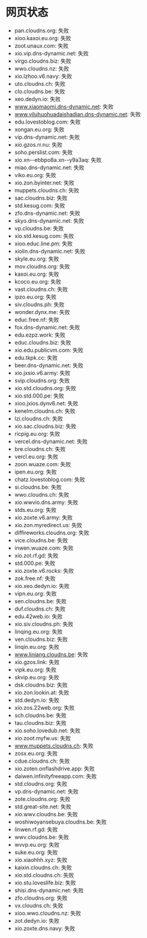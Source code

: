 # 网页状态
- pan.cloudns.org: 失败
- xioo.kaxoi.eu.org: 失败
- zoot.unaux.com: 失败
- xio.vip.dns-dynamic.net: 失败
- virgo.cloudns.biz: 失败
- wwo.cloudns.nz: 失败
- xio.lzhoo.v6.navy: 失败
- uto.cloudns.ch: 失败
- clo.cloudns.be: 失败
- xeo.dedyn.io: 失败
- www.xiaomaomi.dns-dynamic.net: 失败
- www.yiluhuohuadaishadian.dns-dynamic.net: 失败
- edu.lovestoblog.com: 失败
- xongan.eu.org: 失败
- vip.dns-dynamic.net: 失败
- xio.gzos.rr.nu: 失败
- soho.perslist.com: 失败
- xio.xn--ebbpo8a.xn--y9a3aq: 失败
- miao.dns-dynamic.net: 失败
- viko.eu.org: 失败
- xio.zon.byinter.net: 失败
- muppets.cloudns.ch: 失败
- sac.cloudns.biz: 失败
- std.kesug.com: 失败
- zfo.dns-dynamic.net: 失败
- skyo.dns-dynamic.net: 失败
- vp.cloudns.be: 失败
- xio.std.kesug.com: 失败
- xioo.educ.line.pm: 失败
- xiolin.dns-dynamic.net: 失败
- skyle.eu.org: 失败
- mov.cloudns.org: 失败
- kaxoi.eu.org: 失败
- kcoco.eu.org: 失败
- vast.cloudns.ch: 失败
- ipzo.eu.org: 失败
- siv.cloudns.ph: 失败
- wonder.dynx.me: 失败
- educ.free.nf: 失败
- fox.dns-dynamic.net: 失败
- edu.ezpz.work: 失败
- educ.cloudns.biz: 失败
- xio.edu.publicvm.com: 失败
- edu.tkpk.cc: 失败
- beer.dns-dynamic.net: 失败
- xio.jxsio.v6.army: 失败
- svip.cloudns.org: 失败
- xio.std.cloudns.org: 失败
- xio.std.000.pe: 失败
- xioo.jxios.dynv6.net: 失败
- kenelm.cloudns.ch: 失败
- lzi.cloudns.ch: 失败
- xio.sac.cloudns.biz: 失败
- ricpig.eu.org: 失败
- vercel.dns-dynamic.net: 失败
- bre.cloudns.ch: 失败
- vercl.eu.org: 失败
- zoon.wuaze.com: 失败
- ipen.eu.org: 失败
- chatz.lovestoblog.com: 失败
- si.cloudns.be: 失败
- wwo.cloudns.ch: 失败
- xio.wwvio.dns.army: 失败
- stds.eu.org: 失败
- xio.zoxte.v6.army: 失败
- xio.zon.myredirect.us: 失败
- diffireworks.cloudns.org: 失败
- vice.cloudns.be: 失败
- inwen.wuaze.com: 失败
- xio.zot.rf.gd: 失败
- std.000.pe: 失败
- xio.zoxte.v6.rocks: 失败
- zok.free.nf: 失败
- xio.xeo.dedyn.io: 失败
- vipn.eu.org: 失败
- sen.cloudns.be: 失败
- duf.cloudns.ch: 失败
- edu.42web.io: 失败
- xio.siv.cloudns.ph: 失败
- linqing.eu.org: 失败
- ven.cloudns.biz: 失败
- linqin.eu.org: 失败
- www.liniang.cloudns.be: 失败
- xio.gzos.link: 失败
- vipk.eu.org: 失败
- skvip.eu.org: 失败
- dsk.cloudns.biz: 失败
- xio.zon.lookin.at: 失败
- std.dedyn.io: 失败
- xio.zos.22web.org: 失败
- sch.cloudns.be: 失败
- tau.cloudns.biz: 失败
- xio.soho.lovedub.net: 失败
- xio.zoot.myfw.us: 失败
- www.muppets.cloudns.ch: 失败
- zosx.eu.org: 失败
- cdue.cloudns.ch: 失败
- xio.zoten.onflashdrive.app: 失败
- daiwen.infinityfreeapp.com: 失败
- std.cloudns.org: 失败
- vp.dns-dynamic.net: 失败
- zote.cloudns.org: 失败
- std.great-site.net: 失败
- xio.wwv.cloudns.be: 失败
- woshiwoyansebuya.cloudns.be: 失败
- linwen.rf.gd: 失败
- wwv.cloudns.be: 失败
- wvvp.eu.org: 失败
- suke.eu.org: 失败
- xio.xiaohhh.xyz: 失败
- kaixin.cloudns.ch: 失败
- xio.std.cloudns.ch: 失败
- xio.stu.loveslife.biz: 失败
- shisi.dns-dynamic.net: 失败
- zfo.cloudns.org: 失败
- vx.cloudns.ch: 失败
- xioo.wwo.cloudns.nz: 失败
- zot.dedyn.io: 失败
- xio.zoxte.dns.navy: 失败
